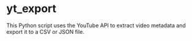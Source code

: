 # yt_export
This Python script uses the YouTube API to extract video metadata and export it to a CSV or JSON file.
